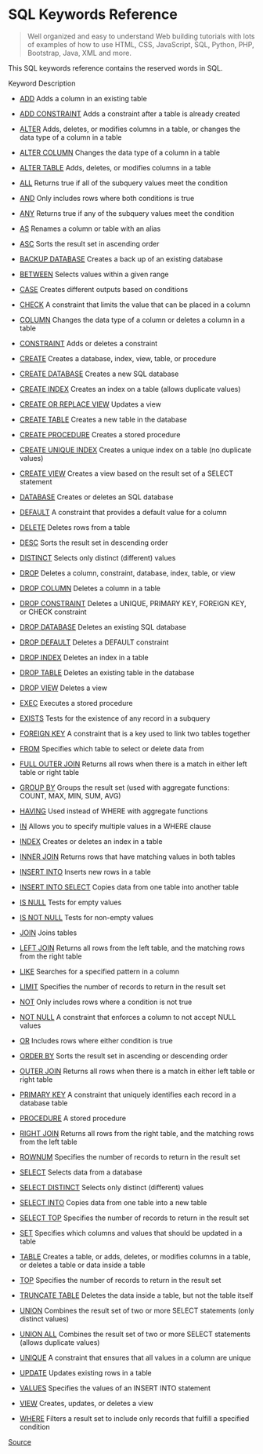SQL Keywords Reference
======================

> Well organized and easy to understand Web building tutorials with lots of examples of how to use HTML, CSS, JavaScript, SQL, Python, PHP, Bootstrap, Java, XML and more.

This SQL keywords reference contains the reserved words in SQL.

Keyword Description

-   [ADD](https://www.w3schools.com/sql/sql_ref_add.asp) Adds a column in an existing table

-   [ADD CONSTRAINT](https://www.w3schools.com/sql/sql_ref_add_constraint.asp) Adds a constraint after a table is already created

-   [ALTER](https://www.w3schools.com/sql/sql_ref_alter.asp) Adds, deletes, or modifies columns in a table, or changes the data type of a column in a table

-   [ALTER COLUMN](https://www.w3schools.com/sql/sql_ref_alter_column.asp) Changes the data type of a column in a table

-   [ALTER TABLE](https://www.w3schools.com/sql/sql_ref_alter_table.asp) Adds, deletes, or modifies columns in a table

-   [ALL](https://www.w3schools.com/sql/sql_ref_all.asp) Returns true if all of the subquery values meet the condition

-   [AND](https://www.w3schools.com/sql/sql_ref_and.asp) Only includes rows where both conditions is true

-   [ANY](https://www.w3schools.com/sql/sql_ref_any.asp) Returns true if any of the subquery values meet the condition

-   [AS](https://www.w3schools.com/sql/sql_ref_as.asp) Renames a column or table with an alias

-   [ASC](https://www.w3schools.com/sql/sql_ref_asc.asp) Sorts the result set in ascending order

-   [BACKUP DATABASE](https://www.w3schools.com/sql/sql_ref_backup_database.asp) Creates a back up of an existing database

-   [BETWEEN](https://www.w3schools.com/sql/sql_ref_between.asp) Selects values within a given range

-   [CASE](https://www.w3schools.com/sql/sql_ref_case.asp) Creates different outputs based on conditions

-   [CHECK](https://www.w3schools.com/sql/sql_ref_check.asp) A constraint that limits the value that can be placed in a column

-   [COLUMN](https://www.w3schools.com/sql/sql_ref_column.asp) Changes the data type of a column or deletes a column in a table

-   [CONSTRAINT](https://www.w3schools.com/sql/sql_ref_constraint.asp) Adds or deletes a constraint

-   [CREATE](https://www.w3schools.com/sql/sql_ref_create.asp) Creates a database, index, view, table, or procedure

-   [CREATE DATABASE](https://www.w3schools.com/sql/sql_ref_create_database.asp) Creates a new SQL database

-   [CREATE INDEX](https://www.w3schools.com/sql/sql_ref_create_index.asp) Creates an index on a table (allows duplicate values)

-   [CREATE OR REPLACE VIEW](https://www.w3schools.com/sql/sql_ref_create_or_replace_view.asp) Updates a view

-   [CREATE TABLE](https://www.w3schools.com/sql/sql_ref_create_table.asp) Creates a new table in the database

-   [CREATE PROCEDURE](https://www.w3schools.com/sql/sql_ref_create_procedure.asp) Creates a stored procedure

-   [CREATE UNIQUE INDEX](https://www.w3schools.com/sql/sql_ref_create_unique_index.asp) Creates a unique index on a table (no duplicate values)

-   [CREATE VIEW](https://www.w3schools.com/sql/sql_ref_create_view.asp) Creates a view based on the result set of a SELECT statement

-   [DATABASE](https://www.w3schools.com/sql/sql_ref_database.asp) Creates or deletes an SQL database

-   [DEFAULT](https://www.w3schools.com/sql/sql_ref_default.asp) A constraint that provides a default value for a column

-   [DELETE](https://www.w3schools.com/sql/sql_ref_delete.asp) Deletes rows from a table

-   [DESC](https://www.w3schools.com/sql/sql_ref_desc.asp) Sorts the result set in descending order

-   [DISTINCT](https://www.w3schools.com/sql/sql_ref_select_distinct.asp) Selects only distinct (different) values

-   [DROP](https://www.w3schools.com/sql/sql_ref_drop.asp) Deletes a column, constraint, database, index, table, or view

-   [DROP COLUMN](https://www.w3schools.com/sql/sql_ref_drop_column.asp) Deletes a column in a table

-   [DROP CONSTRAINT](https://www.w3schools.com/sql/sql_ref_drop_constraint.asp) Deletes a UNIQUE, PRIMARY KEY, FOREIGN KEY, or CHECK constraint

-   [DROP DATABASE](https://www.w3schools.com/sql/sql_ref_drop_database.asp) Deletes an existing SQL database

-   [DROP DEFAULT](https://www.w3schools.com/sql/sql_ref_drop_default.asp) Deletes a DEFAULT constraint

-   [DROP INDEX](https://www.w3schools.com/sql/sql_ref_drop_index.asp) Deletes an index in a table

-   [DROP TABLE](https://www.w3schools.com/sql/sql_ref_drop_table.asp) Deletes an existing table in the database

-   [DROP VIEW](https://www.w3schools.com/sql/sql_ref_drop_view.asp) Deletes a view

-   [EXEC](https://www.w3schools.com/sql/sql_ref_exec.asp) Executes a stored procedure

-   [EXISTS](https://www.w3schools.com/sql/sql_ref_exists.asp) Tests for the existence of any record in a subquery

-   [FOREIGN KEY](https://www.w3schools.com/sql/sql_ref_foreign_key.asp) A constraint that is a key used to link two tables together

-   [FROM](https://www.w3schools.com/sql/sql_ref_from.asp) Specifies which table to select or delete data from

-   [FULL OUTER JOIN](https://www.w3schools.com/sql/sql_ref_full_outer_join.asp) Returns all rows when there is a match in either left table or right table

-   [GROUP BY](https://www.w3schools.com/sql/sql_ref_group_by.asp) Groups the result set (used with aggregate functions: COUNT, MAX, MIN, SUM, AVG)

-   [HAVING](https://www.w3schools.com/sql/sql_ref_having.asp) Used instead of WHERE with aggregate functions

-   [IN](https://www.w3schools.com/sql/sql_ref_in.asp) Allows you to specify multiple values in a WHERE clause

-   [INDEX](https://www.w3schools.com/sql/sql_ref_index.asp) Creates or deletes an index in a table

-   [INNER JOIN](https://www.w3schools.com/sql/sql_ref_inner_join.asp) Returns rows that have matching values in both tables

-   [INSERT INTO](https://www.w3schools.com/sql/sql_ref_insert_into.asp) Inserts new rows in a table

-   [INSERT INTO SELECT](https://www.w3schools.com/sql/sql_ref_insert_into_select.asp) Copies data from one table into another table

-   [IS NULL](https://www.w3schools.com/sql/sql_ref_is_null.asp) Tests for empty values

-   [IS NOT NULL](https://www.w3schools.com/sql/sql_ref_is_not_null.asp) Tests for non-empty values

-   [JOIN](https://www.w3schools.com/sql/sql_ref_join.asp) Joins tables

-   [LEFT JOIN](https://www.w3schools.com/sql/sql_ref_left_join.asp) Returns all rows from the left table, and the matching rows from the right table

-   [LIKE](https://www.w3schools.com/sql/sql_ref_like.asp) Searches for a specified pattern in a column

-   [LIMIT](https://www.w3schools.com/sql/sql_ref_top.asp) Specifies the number of records to return in the result set

-   [NOT](https://www.w3schools.com/sql/sql_ref_not.asp) Only includes rows where a condition is not true

-   [NOT NULL](https://www.w3schools.com/sql/sql_ref_not_null.asp) A constraint that enforces a column to not accept NULL values

-   [OR](https://www.w3schools.com/sql/sql_ref_or.asp) Includes rows where either condition is true

-   [ORDER BY](https://www.w3schools.com/sql/sql_ref_order_by.asp) Sorts the result set in ascending or descending order

-   [OUTER JOIN](https://www.w3schools.com/sql/sql_ref_full_outer_join.asp) Returns all rows when there is a match in either left table or right table

-   [PRIMARY KEY](https://www.w3schools.com/sql/sql_ref_primary_key.asp) A constraint that uniquely identifies each record in a database table

-   [PROCEDURE](https://www.w3schools.com/sql/sql_ref_create_procedure.asp) A stored procedure

-   [RIGHT JOIN](https://www.w3schools.com/sql/sql_ref_right_join.asp) Returns all rows from the right table, and the matching rows from the left table

-   [ROWNUM](https://www.w3schools.com/sql/sql_ref_top.asp) Specifies the number of records to return in the result set

-   [SELECT](https://www.w3schools.com/sql/sql_ref_select.asp) Selects data from a database

-   [SELECT DISTINCT](https://www.w3schools.com/sql/sql_ref_select_distinct.asp) Selects only distinct (different) values

-   [SELECT INTO](https://www.w3schools.com/sql/sql_ref_select_into.asp) Copies data from one table into a new table

-   [SELECT TOP](https://www.w3schools.com/sql/sql_ref_top.asp) Specifies the number of records to return in the result set

-   [SET](https://www.w3schools.com/sql/sql_ref_set.asp) Specifies which columns and values that should be updated in a table

-   [TABLE](https://www.w3schools.com/sql/sql_ref_table.asp) Creates a table, or adds, deletes, or modifies columns in a table, or deletes a table or data inside a table

-   [TOP](https://www.w3schools.com/sql/sql_ref_top.asp) Specifies the number of records to return in the result set

-   [TRUNCATE TABLE](https://www.w3schools.com/sql/sql_ref_drop_table.asp) Deletes the data inside a table, but not the table itself

-   [UNION](https://www.w3schools.com/sql/sql_ref_union.asp) Combines the result set of two or more SELECT statements (only distinct values)

-   [UNION ALL](https://www.w3schools.com/sql/sql_ref_union.asp) Combines the result set of two or more SELECT statements (allows duplicate values)

-   [UNIQUE](https://www.w3schools.com/sql/sql_ref_unique.asp) A constraint that ensures that all values in a column are unique

-   [UPDATE](https://www.w3schools.com/sql/sql_ref_update.asp) Updates existing rows in a table

-   [VALUES](https://www.w3schools.com/sql/sql_ref_values.asp) Specifies the values of an INSERT INTO statement

-   [VIEW](https://www.w3schools.com/sql/sql_ref_view.asp) Creates, updates, or deletes a view

-   [WHERE](https://www.w3schools.com/sql/sql_ref_where.asp) Filters a result set to include only records that fulfill a specified condition

[Source](https://www.w3schools.com/sql/sql_ref_keywords.asp)
